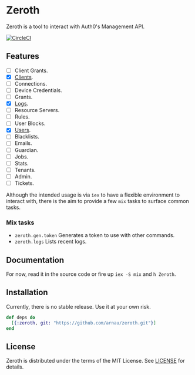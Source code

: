# Zeroth

Zeroth is a tool to interact with Auth0's Management API.

[![CircleCI](https://circleci.com/gh/arnau/zeroth.svg?style=svg)](https://circleci.com/gh/arnau/zeroth)


## Features

* [ ] Client Grants.
* [x] [Clients](lib/zeroth/client.ex).
* [ ] Connections.
* [ ] Device Credentials.
* [ ] Grants.
* [x] [Logs](lib/zeroth/log.ex).
* [ ] Resource Servers.
* [ ] Rules.
* [ ] User Blocks.
* [x] [Users](lib/zeroth/user.ex).
* [ ] Blacklists.
* [ ] Emails.
* [ ] Guardian.
* [ ] Jobs.
* [ ] Stats.
* [ ] Tenants.
* [ ] Admin.
* [ ] Tickets.

Although the intended usage is via `iex` to have a flexible environment to
interact with, there is the aim to provide a few `mix` tasks to surface
common tasks.

### Mix tasks

* `zeroth.gen.token` Generates a token to use with other commands.
* `zeroth.logs` Lists recent logs.

## Documentation

For now, read it in the source code or fire up `iex -S mix` and `h Zeroth`.

## Installation

Currently, there is no stable release. Use it at your own risk.

```elixir
def deps do
  [{:zeroth, git: "https://github.com/arnau/zeroth.git"}]
end
```

## License

Zeroth is distributed under the terms of the MIT License. See
[LICENSE](LICENSE) for details.
